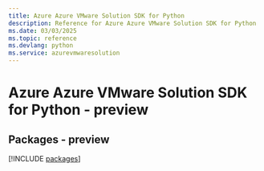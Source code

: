 ```yaml
---
title: Azure Azure VMware Solution SDK for Python
description: Reference for Azure Azure VMware Solution SDK for Python
ms.date: 03/03/2025
ms.topic: reference
ms.devlang: python
ms.service: azurevmwaresolution
---
```

# Azure Azure VMware Solution SDK for Python - preview
## Packages - preview
[!INCLUDE [packages](azure-vmware-solution-index.md)]